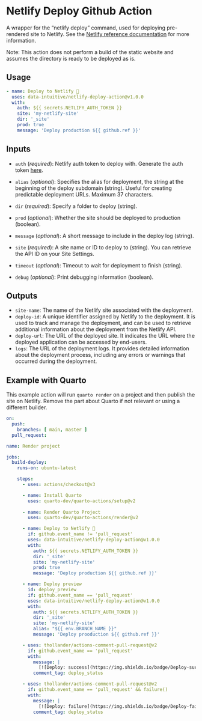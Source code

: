 Netlify Deploy Github Action
================

A wrapper for the “netlify deploy” command, used for deploying
pre-rendered site to Netlify. See the [Netlify reference
documentation](https://cli.netlify.com/commands/deploy/#nodejs-function-entry-points)
for more information.

Note: This action does not perform a build of the static website and
assumes the directory is ready to be deployed as is.

## Usage

``` yaml
- name: Deploy to Netlify 🚀
  uses: data-intuitive/netlify-deploy-action@v1.0.0
  with:
    auth: ${{ secrets.NETLIFY_AUTH_TOKEN }}
    site: 'my-netlify-site'
    dir: '_site'
    prod: true
    message: 'Deploy production ${{ github.ref }}'
```

## Inputs

- `auth` (*required*): Netlify auth token to deploy with. Generate the
  auth token
  [here](https://app.netlify.com/user/applications#personal-access-tokens).

- `alias` (*optional*): Specifies the alias for deployment, the string
  at the beginning of the deploy subdomain (string). Useful for creating
  predictable deployment URLs. Maximum 37 characters.

- `dir` (*required*): Specify a folder to deploy (string).

- `prod` (*optional*): Whether the site should be deployed to production
  (boolean).

- `message` (*optional*): A short message to include in the deploy log
  (string).

- `site` (*required*): A site name or ID to deploy to (string). You can
  retrieve the API ID on your Site Settings.

- `timeout` (*optional*): Timeout to wait for deployment to finish
  (string).

- `debug` (*optional*): Print debugging information (boolean).

## Outputs

- `site-name`: The name of the Netlify site associated with the
  deployment.
- `deploy-id`: A unique identifier assigned by Netlify to the
  deployment. It is used to track and manage the deployment, and can be
  used to retrieve additional information about the deployment from the
  Netlify API.
- `deploy-url`: The URL of the deployed site. It indicates the URL where
  the deployed application can be accessed by end-users.
- `logs`: The URL of the deployment logs. It provides detailed
  information about the deployment process, including any errors or
  warnings that occurred during the deployment.

## Example with Quarto

This example action will run `quarto render` on a project and then
publish the site on Netlify. Remove the part about Quarto if not
relevant or using a different builder.

``` yaml
on:
  push:
    branches: [ main, master ]
  pull_request:

name: Render project

jobs:
  build-deploy:
    runs-on: ubuntu-latest

    steps:
      - uses: actions/checkout@v3

      - name: Install Quarto
        uses: quarto-dev/quarto-actions/setup@v2
      
      - name: Render Quarto Project
        uses: quarto-dev/quarto-actions/render@v2

      - name: Deploy to Netlify 🚀
        if: github.event_name != 'pull_request'
        uses: data-intuitive/netlify-deploy-action@v1.0.0
        with:
          auth: ${{ secrets.NETLIFY_AUTH_TOKEN }}
          dir: '_site'
          site: 'my-netlify-site'
          prod: true
          message: 'Deploy production ${{ github.ref }}'

      - name: Deploy preview
        id: deploy_preview
        if: github.event_name == 'pull_request'
        uses: data-intuitive/netlify-deploy-action@v1.0.0
        with:
          auth: ${{ secrets.NETLIFY_AUTH_TOKEN }}
          dir: '_site'
          site: 'my-netlify-site'
          alias: "${{ env.BRANCH_NAME }}"
          message: 'Deploy prooduction ${{ github.ref }}'

      - uses: thollander/actions-comment-pull-request@v2
        if: github.event_name == 'pull_request'
        with:
          message: |
            [![Deploy: success](https://img.shields.io/badge/Deploy-success-success)](${{ steps.deploy_preview.outputs.deploy-url }})
          comment_tag: deploy_status

      - uses: thollander/actions-comment-pull-request@v2
        if: github.event_name == 'pull_request' && failure()
        with:
          message: |
            [![Deploy: failure](https://img.shields.io/badge/Deploy-failure-critical)]${{ steps.deploy_preview.outputs.logs }})
          comment_tag: deploy_status
```
